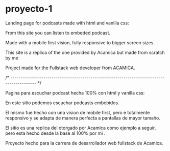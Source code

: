 # proyecto-1
Landing page for podcasts made with html and vanilla css:

From this site you can listen to embeded podcast.

Made with a mobile first vision, fully responsive to bigger screen sizes.

This site is a replica of the one provided by Acamica but made from scratch by me

Project made for the Fullstack web developer from ACAMICA.


/*  ------------------------------------------------------------------------------------------ */ 


Pagina para escuchar podcast hecha 100% con html y vanilla css:

En este sitio podemos escuchar podcasts embebidos.

El mismo fue hecho con una vision de mobile first, pero e totalmente responsivo y se adapta de manera perfecta a pantallas
de mayor tamaño.

El sitio es una replica del otorgado por Acamica como ejemplo a seguir, pero esta hecho desde la base al 100% por mi .

Proyecto hecho para la carrera de desarrollador web fullstack de Acamica.
